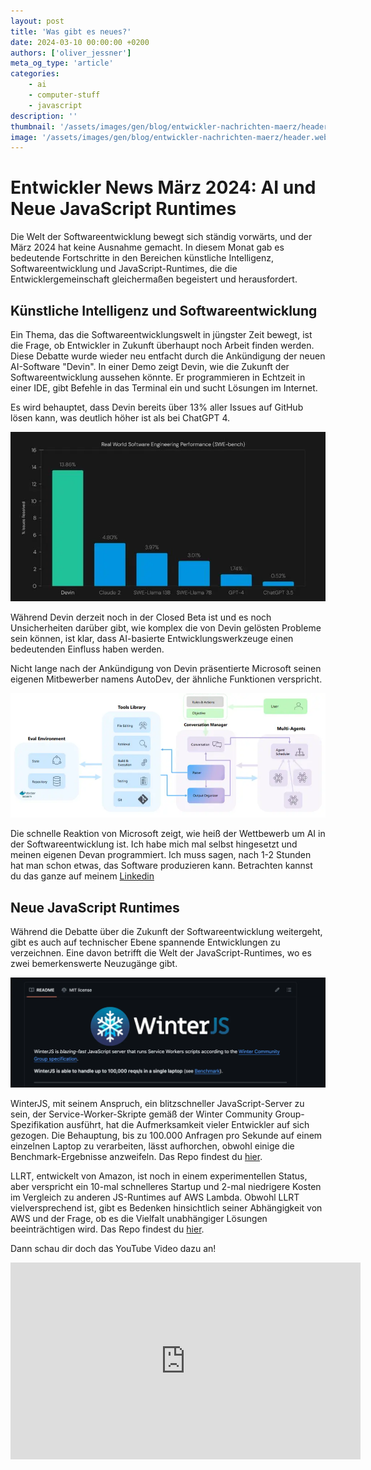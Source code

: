 ```yaml
---
layout: post
title: 'Was gibt es neues?'
date: 2024-03-10 00:00:00 +0200
authors: ['oliver_jessner']
meta_og_type: 'article'
categories:
    - ai
    - computer-stuff
    - javascript
description: ''
thumbnail: '/assets/images/gen/blog/entwickler-nachrichten-maerz/header_thumbnail.webp'
image: '/assets/images/gen/blog/entwickler-nachrichten-maerz/header.webp'
---
```


# Entwickler News März 2024: AI und Neue JavaScript Runtimes

Die Welt der Softwareentwicklung bewegt sich ständig vorwärts, und der März 2024 hat keine Ausnahme gemacht. In diesem Monat gab es bedeutende Fortschritte in den Bereichen künstliche Intelligenz, Softwareentwicklung und JavaScript-Runtimes, die die Entwicklergemeinschaft gleichermaßen begeistert und herausfordert.

## Künstliche Intelligenz und Softwareentwicklung

Ein Thema, das die Softwareentwicklungswelt in jüngster Zeit bewegt, ist die Frage, ob Entwickler in Zukunft überhaupt noch Arbeit finden werden. Diese Debatte wurde wieder neu entfacht durch die Ankündigung der neuen AI-Software "Devin". In einer Demo zeigt Devin, wie die Zukunft der Softwareentwicklung aussehen könnte. Er programmieren in Echtzeit in einer IDE, gibt Befehle in das Terminal ein und sucht Lösungen im Internet.

Es wird behauptet, dass Devin bereits über 13% aller Issues auf GitHub lösen kann, was deutlich höher ist als bei ChatGPT 4.

![Devin bar chart](/assets/images/gen/blog/entwickler-nachrichten-maerz/devin_loest_github_issues.webp)

Während Devin derzeit noch in der Closed Beta ist und es noch Unsicherheiten darüber gibt, wie komplex die von Devin gelösten Probleme sein können, ist klar, dass AI-basierte Entwicklungswerkzeuge einen bedeutenden Einfluss haben werden.

Nicht lange nach der Ankündigung von Devin präsentierte Microsoft seinen eigenen Mitbewerber namens AutoDev, der ähnliche Funktionen verspricht.

![AutoDev](/assets/images/gen/blog/entwickler-nachrichten-maerz/autodev.webp)

Die schnelle Reaktion von Microsoft zeigt, wie heiß der Wettbewerb um AI in der Softwareentwicklung ist. Ich habe mich mal selbst hingesetzt und meinen eigenen Devan programmiert. Ich muss sagen, nach 1-2 Stunden hat man schon etwas, das Software produzieren kann. Betrachten kannst du das ganze auf meinem [Linkedin](https://www.linkedin.com/posts/oliverjessner_ich-habe-eine-ki-l%C3%B6sung-f%C3%BCr-das-prototyping-activity-7175874648314720256-y7Xg?utm_source=share)

## Neue JavaScript Runtimes

Während die Debatte über die Zukunft der Softwareentwicklung weitergeht, gibt es auch auf technischer Ebene spannende Entwicklungen zu verzeichnen. Eine davon betrifft die Welt der JavaScript-Runtimes, wo es zwei bemerkenswerte Neuzugänge gibt.

![winter js github](/assets/images/gen/blog/entwickler-nachrichten-maerz/winterjs.webp)

WinterJS, mit seinem Anspruch, ein blitzschneller JavaScript-Server zu sein, der Service-Worker-Skripte gemäß der Winter Community Group-Spezifikation ausführt, hat die Aufmerksamkeit vieler Entwickler auf sich gezogen. Die Behauptung, bis zu 100.000 Anfragen pro Sekunde auf einem einzelnen Laptop zu verarbeiten, lässt aufhorchen, obwohl einige die Benchmark-Ergebnisse anzweifeln. Das Repo findest du [hier](https://github.com/wasmerio/winterjs).

LLRT, entwickelt von Amazon, ist noch in einem experimentellen Status, aber verspricht ein 10-mal schnelleres Startup und 2-mal niedrigere Kosten im Vergleich zu anderen JS-Runtimes auf AWS Lambda. Obwohl LLRT vielversprechend ist, gibt es Bedenken hinsichtlich seiner Abhängigkeit von AWS und der Frage, ob es die Vielfalt unabhängiger Lösungen beeinträchtigen wird. Das Repo findest du [hier](https://github.com/awslabs/llrt).

Dann schau dir doch das YouTube Video dazu an!

<iframe width="560" height="315" src="https://www.youtube.com/embed/ljhHgQix3VY?si=VznNvM_wEWsc6tu7" title="YouTube video player" frameborder="0" allow="accelerometer; autoplay; clipboard-write; encrypted-media; gyroscope; picture-in-picture; web-share" referrerpolicy="strict-origin-when-cross-origin" allowfullscreen></iframe>
